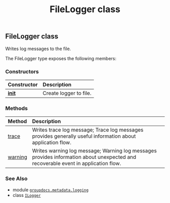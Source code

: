 ﻿---
title: FileLogger class
second_title: GroupDocs.Metadata for Python via .NET API References
description: 
type: docs
url: /python-net/groupdocs.metadata.logging/filelogger/
is_root: false
weight: 20
---

## FileLogger class

Writes log messages to the file.



The FileLogger type exposes the following members:

### Constructors
| Constructor | Description |
| :- | :- |
| [__init__](/metadata/python-net/groupdocs.metadata.logging/filelogger/__init__/#str) | Create logger to file. |


### Methods
| Method | Description |
| :- | :- |
| [trace](/metadata/python-net/groupdocs.metadata.logging/filelogger/trace/#str) | Writes trace log message; Trace log messages provides generally useful information about application flow. |
| [warning](/metadata/python-net/groupdocs.metadata.logging/filelogger/warning/#str) | Writes warning log message; Warning log messages provides information about unexpected and recoverable event in application flow. |



### See Also
* module [`groupdocs.metadata.logging`](..)
* class [`ILogger`](/metadata/python-net/groupdocs.metadata.logging/ilogger)
